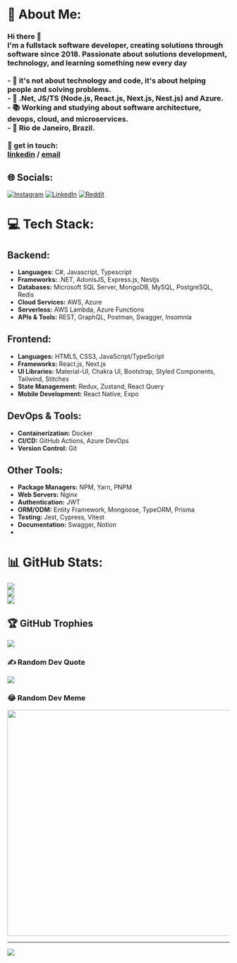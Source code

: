 # 💫 About Me:
### Hi there 👋<br>I'm a fullstack software developer, creating solutions through software since 2018. Passionate about solutions development, technology, and learning something new every day<br><br>- 🚀 it's not about technology and code, it's about helping people and solving problems.<br>- 💜 .Net, JS/TS (Node.js, React.js, Next.js, Nest.js) and Azure.<br>- 📚 Working and studying about software architecture, devops, cloud, and microservices.<br>- 📌 Rio de Janeiro, Brazil.<br><br>💬 get in touch:<br>[linkedin](https://www.linkedin.com/in/jonathan-rehem/) / [email](jonathan.de.oliveira@live.com)


## 🌐 Socials:
[![Instagram](https://img.shields.io/badge/Instagram-%23E4405F.svg?logo=Instagram&logoColor=white)](https://www.instagram.com/jonathan.o.rehem/) [![LinkedIn](https://img.shields.io/badge/LinkedIn-%230077B5.svg?logo=linkedin&logoColor=white)](https://www.linkedin.com/in/jonathan-rehem/) [![Reddit](https://img.shields.io/badge/Reddit-%23FF4500.svg?logo=Reddit&logoColor=white)](https://reddit.com/user/90srehem) 

# 💻 Tech Stack:

## Backend:
- **Languages:** C#, Javascript, Typescript
- **Frameworks:** .NET, AdonisJS, Express.js, Nestjs
- **Databases:** Microsoft SQL Server, MongoDB, MySQL, PostgreSQL, Redis
- **Cloud Services:** AWS, Azure
- **Serverless:** AWS Lambda, Azure Functions
- **APIs & Tools:** REST, GraphQL, Postman, Swagger, Insomnia

## Frontend:
- **Languages:** HTML5, CSS3, JavaScript/TypeScript
- **Frameworks:** React.js, Next.js
- **UI Libraries:** Material-UI, Chakra UI, Bootstrap, Styled Components, Tailwind, Stitches
- **State Management:** Redux, Zustand, React Query
- **Mobile Development:** React Native, Expo

## DevOps & Tools:
- **Containerization:** Docker
- **CI/CD:** GitHub Actions, Azure DevOps
- **Version Control:** Git

## Other Tools:
- **Package Managers:** NPM, Yarn, PNPM
- **Web Servers:** Nginx
- **Authentication:** JWT
- **ORM/ODM:** Entity Framework, Mongoose, TypeORM, Prisma
- **Testing:** Jest, Cypress, Vitest
- **Documentation:** Swagger, Notion
- 
# 📊 GitHub Stats:
![](https://github-readme-stats.vercel.app/api?username=90sRehem&theme=dark&hide_border=false&include_all_commits=true&count_private=true)<br/>
![](https://github-readme-streak-stats.herokuapp.com/?user=90sRehem&theme=dark&hide_border=false)<br/>
![](https://github-readme-stats.vercel.app/api/top-langs/?username=90sRehem&theme=dark&hide_border=false&include_all_commits=true&count_private=true&layout=compact)

## 🏆 GitHub Trophies
![](https://github-profile-trophy.vercel.app/?username=90sRehem&theme=radical&no-frame=false&no-bg=true&margin-w=4)

### ✍️ Random Dev Quote
![](https://quotes-github-readme.vercel.app/api?type=horizontal&theme=radical)

### 😂 Random Dev Meme
<img src="https://random-memer.herokuapp.com/" width="512px"/>

---
[![](https://visitcount.itsvg.in/api?id=90sRehem&icon=0&color=0)](https://visitcount.itsvg.in)
